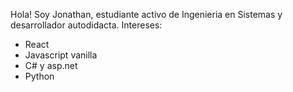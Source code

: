 Hola! 
Soy Jonathan, estudiante activo de Ingenieria en Sistemas y desarrollador autodidacta. 
Intereses: 
- React
- Javascript vanilla
- C# y asp.net
- Python

